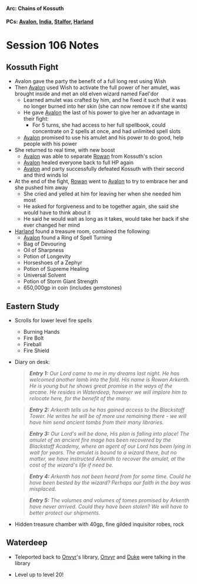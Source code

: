 #### Arc: Chains of Kossuth
#### PCs: [Avalon](PCs/Current/Avalon.md), [India](PCs/Current/India.md), [Stalfor](PCs/Current/Stalfor.md), [Harland](PCs/Current/Harland.md)

# Session 106 Notes
## Kossuth Fight
- Avalon gave the party the benefit of a full long rest using Wish
- Then [Avalon](PCs/Current/Avalon.md) used Wish to activate the full power of her amulet, was brought inside and met an old elven wizard named Fael'dor
	- Learned amulet was crafted by him, and he fixed it such that it was no longer burned into her skin (she can now remove it if she wants)
	- He gave [Avalon](PCs/Current/Avalon.md) the last of his power to give her an advantage in their fight:
		- For 5 turns, she had access to her full spellbook, could concentrate on 2 spells at once, and had unlimited spell slots
	- [Avalon](PCs/Current/Avalon.md) promised to use his amulet and his power to do good, help people with his power
- She returned to real time, with new boost
	- [Avalon](PCs/Current/Avalon.md) was able to separate [Rowan](NPCs/Living/Rowan.md) from Kossuth's scion
	- [Avalon](PCs/Current/Avalon.md) healed everyone back to full HP again
	- [Avalon](PCs/Current/Avalon.md) and party successfully defeated Kossuth with their second and third winds lol
- At the end of the fight, [Rowan](NPCs/Living/Rowan.md) went to [Avalon](PCs/Current/Avalon.md) to try to embrace her and she pushed him away
	- She cried and yelled at him for leaving her when she needed him most
	- He asked for forgiveness and to be together again, she said she would have to think about it
	- He said he would wait as long as it takes, would take her back if she ever changed her mind
- [Harland](PCs/Current/Harland.md) found a treasure room, contained the following:
	- [Avalon](PCs/Current/Avalon.md) found a Ring of Spell Turning 
	- Bag of Devouring
	- Oil of Sharpness
	- Potion of Longevity
	- Horseshoes of a Zephyr
	- Potion of Supreme Healing
	- Universal Solvent
	- Potion of Storm Giant Strength
	- 650,000gp in coin (includes gemstones)

## Eastern Study
- Scrolls for lower level fire spells
	- Burning Hands
	- Fire Bolt
	- Fireball
	- Fire Shield
- Diary on desk:
	> ***Entry 1:***
			*Our Lord came to me in my dreams last night. He has welcomed another lamb into the fold. His name is Rowan Arkenth. He is young but he shows great promise in the ways of the arcane. He resides in Waterdeep, however we will implore him to relocate here, for the benefit of the many.*
	
	> ***Entry 2:***
			*Arkenth tells us he has gained access to the Blackstaff Tower. He writes he will be of more use remaining there - we will have him send ancient tombs from their many libraries.*
	
	> ***Entry 3:***
			*Our Lord's will be done, His plan is falling into place! The amulet of an ancient fire mage has been recovered by the Blackstaff Academy, where an agent of our Lord has been lying in wait for years. The amulet is bound to a wizard there, but no matter, we have instructed Arkenth to recover the amulet, at the cost of the wizard's life if need be.*
	
	> ***Entry 4:***
			*Arkenth has not been heard from for some time. Could he have been bested by the wizard? Perhaps our faith in the boy was misplaced.*

	> ***Entry 5:***
			*The volumes and volumes of tomes promised by Arkenth have never arrived. Could they have been stolen? We will have to better protect our shipments.*

- Hidden treasure chamber with 40gp, fine gilded inquisitor robes, rock

## Waterdeep
- Teleported back to [Onvyr](NPCs/Living/Onvyr.md)'s library, [Onvyr](NPCs/Living/Onvyr.md) and [Duke](NPCs/Living/Duke.md) were talking in the library

- Level up to level 20!